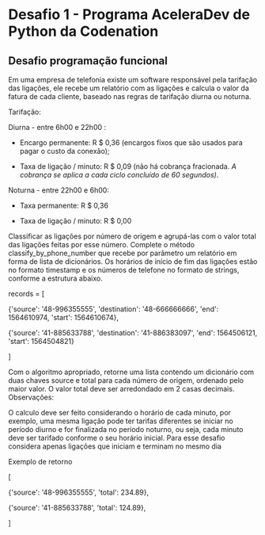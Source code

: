 # Desafio 1 - Programa AceleraDev de Python da Codenation

## Desafio programação funcional

   Em uma empresa de telefonia existe um software responsável pela tarifação das ligações, ele recebe um relatório com as ligações e calcula o valor da fatura de cada cliente, baseado nas regras de tarifação diurna ou noturna.

Tarifação:

Diurna - entre 6h00 e 22h00 :
    
   * Encargo permanente: R $ 0,36 (encargos fixos que são usados para pagar o custo da conexão);
    
   * Taxa de ligação / minuto: R $ 0,09 (não há cobrança fracionada. *A cobrança se aplica a cada ciclo concluído de 60 segundos)*.

Noturna - entre 22h00 e 6h00:
    
   * Taxa permanente: R $ 0,36
    
   * Taxa de ligação / minuto: R $ 0,00

   Classificar as ligações por número de origem e agrupá-las com o valor total das ligações feitas por esse número. Complete o método classify_by_phone_number que recebe por parâmetro um relatório em forma de lista de dicionários. Os horários de início de fim das ligações estão no formato timestamp e os números de telefone no formato de strings, conforme a estrutura abaixo.

records = [

   {'source': '48-996355555', 'destination': '48-666666666', 'end': 1564610974, 'start': 1564610674},
   
   {'source': '41-885633788', 'destination': '41-886383097', 'end': 1564506121, 'start': 1564504821}

]

   Com o algoritmo apropriado, retorne uma lista contendo um dicionário com duas chaves source e total para cada número de origem, ordenado pelo maior valor. O valor total deve ser arredondado em 2 casas decimais.
Observações:

   O calculo deve ser feito considerando o horário de cada minuto, por exemplo, uma mesma ligação pode ter tarifas diferentes se iniciar no período diurno e for finalizada no período noturno, ou seja, cada minuto deve ser tarifado conforme o seu horário inicial.
    Para esse desafio considera apenas ligações que iniciam e terminam no mesmo dia

Exemplo de retorno

[

   {'source': '48-996355555', 'total': 234.89},
   
   {'source': '41-885633788', 'total': 124.89},

]

